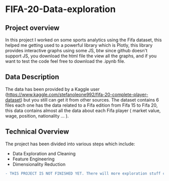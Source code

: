 # FIFA-20-Data-exploration

## Project overview
In this project I worked on some sports analytics using the Fifa dataset, this helped me getting used to a powerful library which is Plotly, this library provides interactive graphs using some JS, btw since github doesn't support JS, you download the html file the view all the graphs, and if you want to test the code feel free to download the .ipynb file.

## Data Description
The data has been provided by a Kaggle user (https://www.kaggle.com/stefanoleone992/fifa-20-complete-player-dataset) but you still can get it from other sources.
The dataset contains 6 files each one has the data related to a Fifa edition from Fifa 15 to Fifa 20, this data contains almost all the data about each Fifa player ( market value, wage, position, nationality ... ).

## Technical Overview
The project has been divided into various steps which include:

* Data Exploration and Cleaning
* Feature Engineering
* Dimensionality Reduction

```diff
- THIS PROJECT IS NOT FINISHED YET. There will more exploration stuff coming up :)
```
